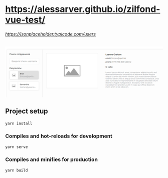 # https://alessarver.github.io/zilfond-vue-test/

###### https://jsonplaceholder.typicode.com/users

![Screenshot](./readmeImage.png)

## Project setup

```
yarn install
```

### Compiles and hot-reloads for development

```
yarn serve
```

### Compiles and minifies for production

```
yarn build
```
